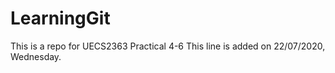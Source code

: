# LearningGit
This is a repo for UECS2363 Practical 4-6
This line is added on 22/07/2020, Wednesday. 
